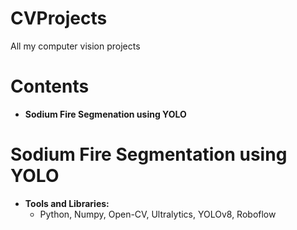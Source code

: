 # CVProjects
All my computer vision projects 
# Contents
- **Sodium Fire Segmenation using YOLO**

# Sodium Fire Segmentation using YOLO
- **Tools and Libraries:**
  - Python, Numpy, Open-CV, Ultralytics, YOLOv8, Roboflow
